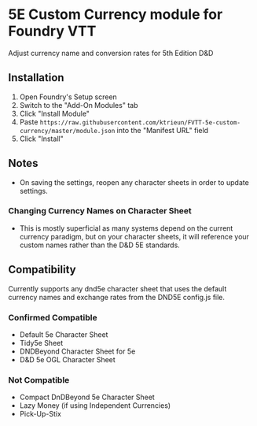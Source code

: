 # 5E Custom Currency module for Foundry VTT

Adjust currency name and conversion rates for 5th Edition D&D

## Installation

1. Open Foundry's Setup screen
2. Switch to the "Add-On Modules" tab
3. Click "Install Module"
4. Paste `https://raw.githubusercontent.com/ktrieun/FVTT-5e-custom-currency/master/module.json` into the "Manifest URL" field
5. Click "Install"

## Notes

* On saving the settings, reopen any character sheets in order to update settings.

### Changing Currency Names on Character Sheet
* This is mostly superficial as many systems depend on the current currency paradigm, but on your character sheets, it will reference your custom names rather than the D&D 5E standards.

## Compatibility

Currently supports any dnd5e character sheet that uses the default currency names and exchange rates from the DND5E config.js file.

### Confirmed Compatible
* Default 5e Character Sheet
* Tidy5e Sheet
* DNDBeyond Character Sheet for 5e
* D&D 5e OGL Character Sheet

### Not Compatible

* Compact DnDBeyond 5e Character Sheet
* Lazy Money (if using Independent Currencies)
* Pick-Up-Stix
